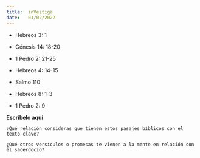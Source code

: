 ```yaml
---
title:  inVestiga
date:   01/02/2022
---
```


- Hebreos 3: 1

- Génesis 14: 18-20

- 1 Pedro 2: 21-25

- Hebreos 4: 14-15

- Salmo 110

- Hebreos 8: 1-3

- 1 Pedro 2: 9

**Escríbelo aquí**

`¿Qué relación consideras que tienen estos pasajes bíblicos con el texto clave?`

`¿Qué otros versículos o promesas te vienen a la mente en relación con el sacerdocio?`
